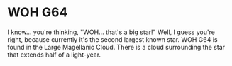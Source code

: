 # WOH G64

I know... you're thinking, "WOH... that's a big star!" Well, I guess you're
right, because currently it's the second largest known star. WOH G64 is found in
the Large Magellanic Cloud. There is a cloud surrounding the star that extends
half of a light-year.
